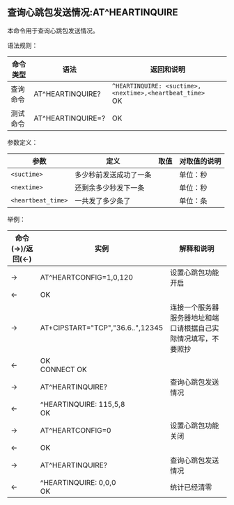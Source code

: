 ## 查询心跳包发送情况:AT^HEARTINQUIRE

本命令用于查询心跳包发送情况。

语法规则：

| 命令类型 | 语法              | 返回和说明                                                   |
| -------- | ----------------- | ------------------------------------------------------------ |
| 查询命令 | AT^HEARTINQUIRE?  | `^HEARTINQUIRE: <suctime>,<nextime>,<heartbeat_time>` <br>OK |
| 测试命令 | AT^HEARTINQUIRE=? | OK                                                           |

 

参数定义：

| 参数               | 定义                   | 取值 | 对取值的说明 |
| ------------------ | ---------------------- | ---- | ------------ |
| `<suctime>`        | 多少秒前发送成功了一条 |      | 单位：秒     |
| `<nextime>`        | 还剩余多少秒发下一条   |      | 单位：秒     |
| `<heartbeat_time>` | 一共发了多少条了       |      | 单位：条     |

 

举例：

| 命令(→)/返回(←) | 实例                               | 解释和说明                                                   |
| --------------- | ---------------------------------- | ------------------------------------------------------------ |
| →               | AT^HEARTCONFIG=1,0,120             | 设置心跳包功能开启                                           |
| ←               | OK                                 |                                                              |
| →               | AT+CIPSTART="TCP","36.6.*.*",12345 | 连接一个服务器服务器地址和端口请根据自己实际情况填写，不要照抄 |
| ←               | OK <br>CONNECT OK                  |                                                              |
| →               | AT^HEARTINQUIRE?                   | 查询心跳包发送情况                                           |
| ←               | ^HEARTINQUIRE: 115,5,8 <br>OK      |                                                              |
| →               | AT^HEARTCONFIG=0                   | 设置心跳包功能关闭                                           |
| ←               | OK                                 |                                                              |
| →               | AT^HEARTINQUIRE?                   | 查询心跳包发送情况                                           |
| ←               | ^HEARTINQUIRE: 0,0,0 <br>OK        | 统计已经清零                                                 |

